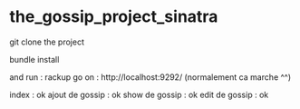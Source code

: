 # the_gossip_project_sinatra

git clone the project

bundle install

and run : rackup
go on : http://localhost:9292/ (normalement ca marche ^^)

index : ok
ajout de gossip : ok
show de gossip : ok
edit de gossip : ok
